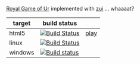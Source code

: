 [Royal Game of Ur](https://en.wikipedia.org/wiki/Royal_Game_of_Ur) implemented with [zui](https://github.com/armory3d/zui.git) ... whaaaat?

|target|build status||
|-|-|-|
|html5|[![Build Status](https://travis-ci.org/sh-dave/royal-ur.zui-client.svg?branch=master)](https://travis-ci.org/sh-dave/royal-ur.zui-client)|[play](https://sh-dave.github.io/royal-ur.zui-client)|
|linux|[![Build Status](https://travis-ci.org/sh-dave/royal-ur.zui-client.svg?branch=master)](https://travis-ci.org/sh-dave/royal-ur.zui-client)||
|windows|[![Build status](https://ci.appveyor.com/api/projects/status/qs656rgk11tamweu/branch/master?svg=true)](https://ci.appveyor.com/project/sh-dave/royal-ur-zui-client/branch/master)||
